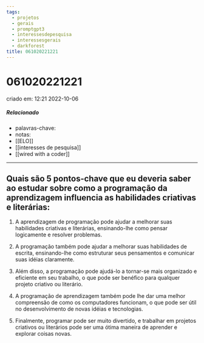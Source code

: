 ```yaml
---
tags:
  - projetos
  - gerais
  - promptgpt3
  - interessesdepesquisa
  - interessesgerais
  - darkforest
title: 061020221221
---
```

# 061020221221
criado em: 12:21 2022-10-06

##### Relacionado
- palavras-chave: 
- notas:
- [[ELO]]
- [[interesses de pesquisa]]
- [[wired with a coder]]


---
## Quais são 5 pontos-chave que eu deveria saber ao estudar sobre como a programação da aprendizagem influencia as habilidades criativas e literárias:

1. A aprendizagem de programação pode ajudar a melhorar suas habilidades criativas e literárias, ensinando-lhe como pensar logicamente e resolver problemas.

2. A programação também pode ajudar a melhorar suas habilidades de escrita, ensinando-lhe como estruturar seus pensamentos e comunicar suas idéias claramente.

3. Além disso, a programação pode ajudá-lo a tornar-se mais organizado e eficiente em seu trabalho, o que pode ser benéfico para qualquer projeto criativo ou literário.

4. A programação de aprendizagem também pode lhe dar uma melhor compreensão de como os computadores funcionam, o que pode ser útil no desenvolvimento de novas idéias e tecnologias.

5. Finalmente, programar pode ser muito divertido, e trabalhar em projetos criativos ou literários pode ser uma ótima maneira de aprender e explorar coisas novas.



